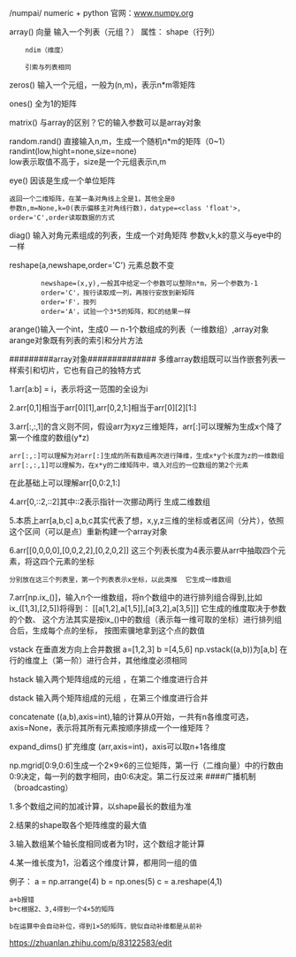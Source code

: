 /numpai/
numeric + python
官网：www.numpy.org

array()   向量
	输入一个列表（元组？）
	属性：
		shape（行列）
		
		ndim（维度）

		引索与列表相同

zeros()  输入一个元组，一般为(n,m)，表示n*m零矩阵

ones()   全为1的矩阵


matrix() 与array的区别？它的输入参数可以是array对象

random.rand()	直接输入n,m，生成一个随机n*m的矩阵（0~1）
	randint(low,hight=none,size=none)  
		low表示取值不高于，size是一个元组表示n,m


eye()  因该是生成一个单位矩阵

	返回一个二维矩阵，在某一条对角线上全是1，其他全是0
	参数n,m=None,k=0(表示偏移主对角线行数)，datype=<class 'float'>, order='C',order读取数据的方式



diag() 输入对角元素组成的列表，生成一个对角矩阵
	参数v,k,k的意义与eye中的一样



reshape(a,newshape,order='C')  元素总数不变

			newshape=(x,y),一般其中给定一个参数可以整除n*m，另一个参数为-1
			order='C'，按行读取成一列，再按行安放到新矩阵
			order='F'，按列
			order='A'，试验一个3*5的矩阵，和C的结果一样


arange()输入一个int，生成0 — n-1个数组成的列表（一维数组）,array对象
	arange对象既有列表的索引和分片方法




#########array对象##############
多维array数组既可以当作嵌套列表一样索引和切片，它也有自己的独特方式

1.arr[a:b]  = i，表示将这一范围的全设为i


2.arr[0,1]相当于arr[0][1],arr[0,2,1:]相当于arr[0][2][1:]

3.arr[:,:,1]的含义则不同，假设arr为x*y*z三维矩阵，arr[:]可以理解为生成x个降了第一个维度的数组(y*z)
	
	arr[:,:]可以理解为对arr[:]生成的所有数组再次进行降维，生成x*y个长度为z的一维数组
	arr[:,:,1]可以理解为，在x*y的二维矩阵中，填入对应的一位数组的第2个元素	

  在此基础上可以理解arr[0,0:2,1:]

4.arr[0,::2,::2]其中::2表示指针一次挪动两行	生成二维数组

5.本质上arr[a,b,c] a,b,c其实代表了想，x,y,z三维的坐标或者区间（分片），依照这个区间（可以是点）重新构建一个array对象

6.arr[[0,0,0,0],[0,0,2,2],[0,2,0,2]] 这三个列表长度为4表示要从arr中抽取四个元素，将这四个元素的坐标

	分别放在这三个列表里，第一个列表表示x坐标，以此类推	它生成一维数组

7.arr[np.ix_()]，输入n个一维数组，将n个数组中的进行排列组合得到,比如ix_([1,3],[2,5])将得到：
	[[a[1,2],a[1,5]],[a[3,2],a[3,5]]]	它生成的维度取决于参数的个数、
	这个方法其实是按ix_()中的数组（表示每一维可取的坐标）进行排列组合后，生成每个点的坐标，
	按图索骥地拿到这个点的数值





vstack  在垂直发方向上合并数据 a=[1,2,3] b =[4,5,6] np.vstack((a,b))为[a,b]
	在行的维度上（第一阶）进行合并，其他维度必须相同




hstack 输入两个矩阵组成的元组	，在第二个维度进行合并


dstack 输入两个矩阵组成的元组	，在第三个维度进行合并


concatenate ((a,b),axis=int),轴的计算从0开始，一共有n各维度可选，axis=None，表示将其所有元素按顺序排成一个一维矩阵？


expand_dims() 扩充维度 (arr,axis=int)，axis可以取n+1各维度
	


np.mgrid[0:9,0:6]生成一个2×9×6的三位矩阵，第一行（二维向量）中的行数由0:9决定，每一列的数字相同，由0:6决定。第二行反过来
####广播机制（broadcasting）

1.多个数组之间的加减计算，以shape最长的数组为准

2.结果的shape取各个矩阵维度的最大值

3.输入数组某个轴长度相同或者为1时，这个数组才能计算

4.某一维长度为1，沿着这个维度计算，都用同一组的值


例子：
	a = np.arrange(4)
	b = np.ones(5)
	c = a.reshape(4,1)
	
	a+b报错
	b+c根据2、3,4得到一个4×5的矩阵
		
	b在运算中会自动补位，得到1×5的矩阵，貌似自动补维都是从前补



https://zhuanlan.zhihu.com/p/83122583/edit